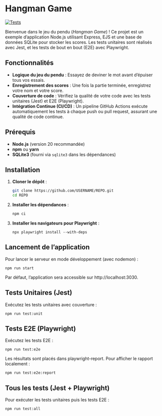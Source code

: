 # Hangman Game

[![Tests](https://github.com/Aurelien-6501/javascript-courses-quality-and-test/actions/workflows/node.js.yml/badge.svg)](https://github.com/Aurelien-6501/javascript-courses-quality-and-test/actions/workflows/node.js.yml)

Bienvenue dans le jeu du pendu (_Hangman Game_) ! Ce projet est un exemple d’application Node.js utilisant Express, EJS et une base de données SQLite pour stocker les scores. Les tests unitaires sont réalisés avec Jest, et les tests de bout en bout (E2E) avec Playwright.

## Fonctionnalités

- **Logique du jeu du pendu** : Essayez de deviner le mot avant d’épuiser tous vos essais.
- **Enregistrement des scores** : Une fois la partie terminée, enregistrez votre nom et votre score.
- **Couverture de code** : Vérifiez la qualité de votre code avec les tests unitaires (Jest) et E2E (Playwright).
- **Intégration Continue (CI/CD)** : Un pipeline GitHub Actions exécute automatiquement les tests à chaque push ou pull request, assurant une qualité de code continue.

## Prérequis

- **Node.js** (version 20 recommandée)
- **npm** ou **yarn**
- **SQLite3** (fourni via `sqlite3` dans les dépendances)

## Installation

1. **Cloner le dépôt** :

   ```bash
   git clone https://github.com/USERNAME/REPO.git
   cd REPO
   ```

2. **Installer les dépendances** :

   ```bash
   npm ci
   ```

3. **Installer les navigateurs pour Playwright** :
   ```
   npx playwright install --with-deps
   ```

## Lancement de l’application

Pour lancer le serveur en mode développement (avec nodemon) :

```
npm run start
```

Par défaut, l’application sera accessible sur http://localhost:3030.

## Tests Unitaires (Jest)

Exécutez les tests unitaires avec couverture :

```
npm run test:unit
```

## Tests E2E (Playwright)

Exécutez les tests E2E :

```
npm run test:e2e
```

Les résultats sont placés dans playwright-report. Pour afficher le rapport localement :

```
npm run test:e2e:report
```

## Tous les tests (Jest + Playwright)

Pour exécuter les tests unitaires puis les tests E2E :

```
npm run test:all
```
